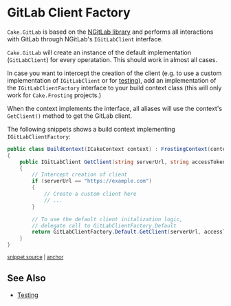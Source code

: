 <!--
GENERATED FILE - DO NOT EDIT
This file was generated by [MarkdownSnippets](https://github.com/SimonCropp/MarkdownSnippets).
Source File: /docs/client-factory.source.md
To change this file edit the source file and then run MarkdownSnippets.
-->

# GitLab Client Factory

`Cake.GitLab` is based on the [NGitLab library](https://github.com/ubisoft/NGitLab) and performs all interactions with GitLab through NGitLab's `IGitLabClient` interface.

`Cake.GitLab` will create an instance of the default implementation (`GitLabClient`) for every operatation.
This should work in almost all cases.

In case you want to intercept the creation of the client (e.g. to use a custom implementation of `IGitLabClient` or for [testing](./testing.md)), add an implementation of the `IGitLabClientFactory` interface to your build context class (this will only work for `Cake.Frosting` projects.)

When the context implements the interface, all aliases will use the context's `GetClient()` method to get the GitLab client.

The following snippets shows a build context implementing `IGitLabClientFactory`:

<!-- snippet: Example-GitLabClientFactory -->
<a id='snippet-Example-GitLabClientFactory'></a>
```cs
public class BuildContext(ICakeContext context) : FrostingContext(context), IGitLabClientFactory
{
    public IGitLabClient GetClient(string serverUrl, string accessToken)
    {
        // Intercept creation of client 
        if (serverUrl == "https://example.com")
        {
            // Create a custom client here
            // ...
        }

        // To use the default client initalization logic,
        // delegate call to GitLabClientFactory.Default
        return GitLabClientFactory.Default.GetClient(serverUrl, accessToken);
    }
}
```
<sup><a href='/examples/Frosting/Examples.cs#L170-L187' title='Snippet source file'>snippet source</a> | <a href='#snippet-Example-GitLabClientFactory' title='Start of snippet'>anchor</a></sup>
<!-- endSnippet -->

## See Also

- [Testing](./testing.md)
